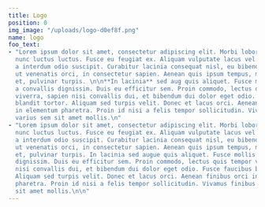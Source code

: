 ```yaml
---
title: Logo
position: 0
img_image: "/uploads/logo-d0ef8f.png"
name: logo
foo_text:
- "Lorem ipsum dolor sit amet, consectetur adipiscing elit. Morbi lobortis nunc in
  nunc luctus luctus. Fusce eu feugiat ex. Aliquam vulputate lacus vel nulla accumsan,
  a interdum odio suscipit. Curabitur lacinia consequat nisl, eu bibendum lacus. Duis
  ut venenatis orci, in consectetur sapien. Aenean quis ipsum tempus, molestie libero
  et, pulvinar turpis. \n\n**In lacinia** sed aug quis aliquet. Fusce mollis enim
  a convallis dignissim. Duis eu efficitur sem. Proin commodo, lectus quis tempor
  viverra, sapien nisi convallis dui, et bibendum dui dolor eget odio. Fusce faucibus
  blandit tortor. Aliquam sed turpis velit. Donec et lacus orci. Aenean finibus orci
  in elementum pharetra. Proin id nisi a felis tempor sollicitudin. Vivamus finibus
  varius sem sit amet mollis.\n"
- "Lorem ipsum dolor sit amet, consectetur adipiscing elit. Morbi lobortis nunc in
  nunc luctus luctus. Fusce eu feugiat ex. Aliquam vulputate lacus vel nulla accumsan,
  a interdum odio suscipit. Curabitur lacinia consequat nisl, eu bibendum lacus. Duis
  ut venenatis orci, in consectetur sapien. Aenean quis ipsum tempus, molestie libero
  et, pulvinar turpis. In lacinia sed augue quis aliquet. Fusce mollis enim a convallis
  dignissim. Duis eu efficitur sem. Proin commodo, lectus quis tempor viverra, sapien
  nisi convallis dui, et bibendum dui dolor eget odio. Fusce faucibus blandit tortor.
  Aliquam sed turpis velit. Donec et lacus orci. Aenean finibus orci in elementum
  pharetra. Proin id nisi a felis tempor sollicitudin. Vivamus finibus varius sem
  sit amet mollis.\n\n"
---
```


